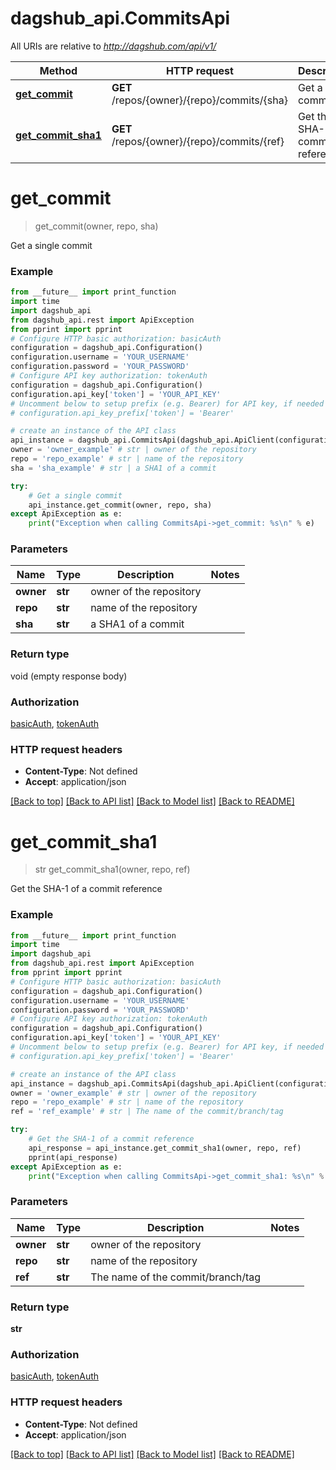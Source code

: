 # dagshub_api.CommitsApi

All URIs are relative to *http://dagshub.com/api/v1/*

Method | HTTP request | Description
------------- | ------------- | -------------
[**get_commit**](CommitsApi.md#get_commit) | **GET** /repos/{owner}/{repo}/commits/{sha} | Get a single commit
[**get_commit_sha1**](CommitsApi.md#get_commit_sha1) | **GET** /repos/{owner}/{repo}/commits/{ref} | Get the SHA-1 of a commit reference

# **get_commit**
> get_commit(owner, repo, sha)

Get a single commit

### Example
```python
from __future__ import print_function
import time
import dagshub_api
from dagshub_api.rest import ApiException
from pprint import pprint
# Configure HTTP basic authorization: basicAuth
configuration = dagshub_api.Configuration()
configuration.username = 'YOUR_USERNAME'
configuration.password = 'YOUR_PASSWORD'
# Configure API key authorization: tokenAuth
configuration = dagshub_api.Configuration()
configuration.api_key['token'] = 'YOUR_API_KEY'
# Uncomment below to setup prefix (e.g. Bearer) for API key, if needed
# configuration.api_key_prefix['token'] = 'Bearer'

# create an instance of the API class
api_instance = dagshub_api.CommitsApi(dagshub_api.ApiClient(configuration))
owner = 'owner_example' # str | owner of the repository
repo = 'repo_example' # str | name of the repository
sha = 'sha_example' # str | a SHA1 of a commit

try:
    # Get a single commit
    api_instance.get_commit(owner, repo, sha)
except ApiException as e:
    print("Exception when calling CommitsApi->get_commit: %s\n" % e)
```

### Parameters

Name | Type | Description  | Notes
------------- | ------------- | ------------- | -------------
 **owner** | **str**| owner of the repository | 
 **repo** | **str**| name of the repository | 
 **sha** | **str**| a SHA1 of a commit | 

### Return type

void (empty response body)

### Authorization

[basicAuth](../README.md#basicAuth), [tokenAuth](../README.md#tokenAuth)

### HTTP request headers

 - **Content-Type**: Not defined
 - **Accept**: application/json

[[Back to top]](#) [[Back to API list]](../README.md#documentation-for-api-endpoints) [[Back to Model list]](../README.md#documentation-for-models) [[Back to README]](../README.md)

# **get_commit_sha1**
> str get_commit_sha1(owner, repo, ref)

Get the SHA-1 of a commit reference

### Example
```python
from __future__ import print_function
import time
import dagshub_api
from dagshub_api.rest import ApiException
from pprint import pprint
# Configure HTTP basic authorization: basicAuth
configuration = dagshub_api.Configuration()
configuration.username = 'YOUR_USERNAME'
configuration.password = 'YOUR_PASSWORD'
# Configure API key authorization: tokenAuth
configuration = dagshub_api.Configuration()
configuration.api_key['token'] = 'YOUR_API_KEY'
# Uncomment below to setup prefix (e.g. Bearer) for API key, if needed
# configuration.api_key_prefix['token'] = 'Bearer'

# create an instance of the API class
api_instance = dagshub_api.CommitsApi(dagshub_api.ApiClient(configuration))
owner = 'owner_example' # str | owner of the repository
repo = 'repo_example' # str | name of the repository
ref = 'ref_example' # str | The name of the commit/branch/tag

try:
    # Get the SHA-1 of a commit reference
    api_response = api_instance.get_commit_sha1(owner, repo, ref)
    pprint(api_response)
except ApiException as e:
    print("Exception when calling CommitsApi->get_commit_sha1: %s\n" % e)
```

### Parameters

Name | Type | Description  | Notes
------------- | ------------- | ------------- | -------------
 **owner** | **str**| owner of the repository | 
 **repo** | **str**| name of the repository | 
 **ref** | **str**| The name of the commit/branch/tag | 

### Return type

**str**

### Authorization

[basicAuth](../README.md#basicAuth), [tokenAuth](../README.md#tokenAuth)

### HTTP request headers

 - **Content-Type**: Not defined
 - **Accept**: application/json

[[Back to top]](#) [[Back to API list]](../README.md#documentation-for-api-endpoints) [[Back to Model list]](../README.md#documentation-for-models) [[Back to README]](../README.md)

